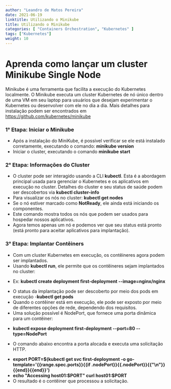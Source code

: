 ```yaml
---
author: "Leandro de Matos Pereira"
date: 2021-06-19
linktitle: Utilizando o Minikube
title: Utilizando o Minikube
categories: [ "Containers Orchestration", "Kubernetes" ]
tags: ["Kubernetes"]
weight: 10
---
```


# Aprenda como lançar um cluster Minikube Single Node
Minikube é uma ferramenta que facilita a execução do Kubernetes localmente. O Minikube executa um cluster Kubernetes de nó único dentro de uma VM em seu laptop para usuários que desejam experimentar o Kubernetes ou desenvolver com ele no dia a dia.
Mais detalhes para instalação podem ser encontrados em https://github.com/kubernetes/minikube

### 1° Etapa: Iniciar o Minikube
* Após a instalação do MiniKube, é possível verificar se ele está instalado corretamente, executando o comando: **minikube version**
* Iniciar o cluster, executando o comando **minikube start**

### 2° Etapa: Informações do Cluster
* O cluster pode ser interagido usando a CLI **kubectl**. Esta é a abordagem principal usada para gerenciar o Kubernetes e os aplicativos em execução no cluster. Detalhes do cluster e seu status de saúde podem ser descobertos via **kubectl cluster-info**
* Para visualizar os nós no cluster: **kubectl get nodes**
* Se o nó estiver marcado como **NotReady**, ele ainda está iniciando os componentes.
* Este comando mostra todos os nós que podem ser usados ​​para hospedar nossos aplicativos. 
* Agora temos apenas um nó e podemos ver que seu status está pronto (está pronto para aceitar aplicativos para implantação).

### 3° Etapa: Implantar Contêiners
* Com um cluster Kubernetes em execução, os contêineres agora podem ser implantados.
* Usando **kubectl run**, ele permite que os contêineres sejam implantados no cluster:
- Ex: **kubectl create deployment first-deployment --image=nginx/nginx**

* O status da implantação pode ser descoberto por meio dos pods em execução -**kubectl get pods**
* Quando o contêiner está em execução, ele pode ser exposto por meio de diferentes opções de rede, dependendo dos requisitos. 
* Uma solução possível é NodePort, que fornece uma porta dinâmica para um contêiner:
- **kubectl expose deployment first-deployment --port=80 --type=NodePort**

* O comando abaixo encontra a porta alocada e executa uma solicitação HTTP.
- **export PORT=$(kubectl get svc first-deployment -o go-template='{{range.spec.ports}}{{if .nodePort}}{{.nodePort}}{{"\n"}}{{end}}{{end}}')**
- **echo "Accessing host01:$PORT" curl host01:$PORT**
- O resultado é o contêiner que processou a solicitação.












